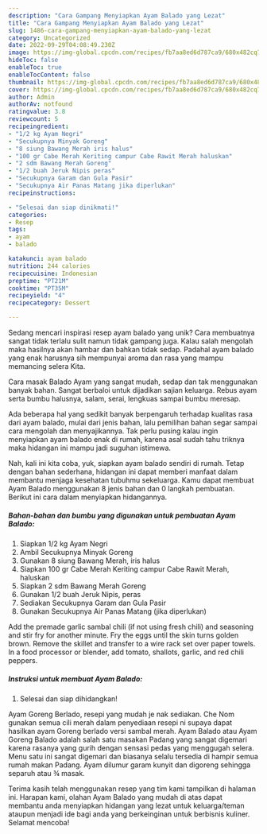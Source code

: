 ```yaml
---
description: "Cara Gampang Menyiapkan Ayam Balado yang Lezat"
title: "Cara Gampang Menyiapkan Ayam Balado yang Lezat"
slug: 1486-cara-gampang-menyiapkan-ayam-balado-yang-lezat
category: Uncategorized
date: 2022-09-29T04:08:49.230Z
image: https://img-global.cpcdn.com/recipes/fb7aa8ed6d787ca9/680x482cq70/ayam-balado-foto-resep-utama.jpg
hideToc: false
enableToc: true
enableTocContent: false
thumbnail: https://img-global.cpcdn.com/recipes/fb7aa8ed6d787ca9/680x482cq70/ayam-balado-foto-resep-utama.jpg
cover: https://img-global.cpcdn.com/recipes/fb7aa8ed6d787ca9/680x482cq70/ayam-balado-foto-resep-utama.jpg
author: Admin
authorAv: notfound
ratingvalue: 3.8
reviewcount: 5
recipeingredient:
- "1/2 kg Ayam Negri"
- "Secukupnya Minyak Goreng"
- "8 siung Bawang Merah iris halus"
- "100 gr Cabe Merah Keriting campur Cabe Rawit Merah haluskan"
- "2 sdm Bawang Merah Goreng"
- "1/2 buah Jeruk Nipis peras"
- "Secukupnya Garam dan Gula Pasir"
- "Secukupnya Air Panas Matang jika diperlukan"
recipeinstructions:

- "Selesai dan siap dinikmati!"
categories:
- Resep
tags:
- ayam
- balado

katakunci: ayam balado 
nutrition: 244 calories
recipecuisine: Indonesian
preptime: "PT21M"
cooktime: "PT35M"
recipeyield: "4"
recipecategory: Dessert

---
```





Sedang mencari inspirasi resep ayam balado yang unik? Cara membuatnya sangat tidak terlalu sulit namun tidak gampang juga. Kalau salah mengolah maka hasilnya akan hambar dan bahkan tidak sedap. Padahal ayam balado yang enak harusnya sih mempunyai aroma dan rasa yang mampu memancing selera Kita.





Cara masak Balado Ayam yang sangat mudah, sedap dan tak menggunakan banyak bahan. Sangat berbaloi untuk dijadikan sajian keluarga. Rebus ayam serta bumbu halusnya, salam, serai, lengkuas sampai bumbu meresap.

Ada beberapa hal yang sedikit banyak berpengaruh terhadap kualitas rasa dari ayam balado, mulai dari jenis bahan, lalu pemilihan bahan segar sampai cara mengolah dan menyajikannya. Tak perlu pusing kalau ingin menyiapkan ayam balado enak di rumah, karena asal sudah tahu triknya maka hidangan ini mampu jadi suguhan istimewa.






Nah, kali ini kita coba, yuk, siapkan ayam balado sendiri di rumah. Tetap dengan bahan sederhana, hidangan ini dapat memberi manfaat dalam membantu menjaga kesehatan tubuhmu sekeluarga. Kamu dapat membuat Ayam Balado menggunakan 8 jenis bahan dan 0 langkah pembuatan. Berikut ini cara dalam menyiapkan hidangannya.

<!--inarticleads1-->

##### Bahan-bahan dan bumbu yang digunakan untuk pembuatan Ayam Balado:

1. Siapkan 1/2 kg Ayam Negri
1. Ambil Secukupnya Minyak Goreng
1. Gunakan 8 siung Bawang Merah, iris halus
1. Siapkan 100 gr Cabe Merah Keriting campur Cabe Rawit Merah, haluskan
1. Siapkan 2 sdm Bawang Merah Goreng
1. Gunakan 1/2 buah Jeruk Nipis, peras
1. Sediakan Secukupnya Garam dan Gula Pasir
1. Gunakan Secukupnya Air Panas Matang (jika diperlukan)


Add the premade garlic sambal chili (if not using fresh chili) and seasoning and stir fry for another minute. Fry the eggs until the skin turns golden brown. Remove the skillet and transfer to a wire rack set over paper towels. In a food processor or blender, add tomato, shallots, garlic, and red chili peppers. 

<!--inarticleads2-->

##### Instruksi untuk membuat Ayam Balado:


1. Selesai dan siap dihidangkan!

Ayam Goreng Berlado, resepi yang mudah je nak sediakan. Che Nom gunakan semua cili merah dalam penyediaan resepi ni supaya dapat hasilkan ayam Goreng berlado versi sambal merah. Ayam Balado atau Ayam Goreng Balado adalah salah satu masakan Padang yang sangat digemari karena rasanya yang gurih dengan sensasi pedas yang menggugah selera. Menu satu ini sangat digemari dan biasanya selalu tersedia di hampir semua rumah makan Padang. Ayam dilumur garam kunyit dan digoreng sehingga separuh atau ¾ masak. 

Terima kasih telah menggunakan resep yang tim kami tampilkan di halaman ini. Harapan kami, olahan Ayam Balado yang mudah di atas dapat membantu anda menyiapkan hidangan yang lezat untuk keluarga/teman ataupun menjadi ide bagi anda yang berkeinginan untuk berbisnis kuliner. Selamat mencoba!
